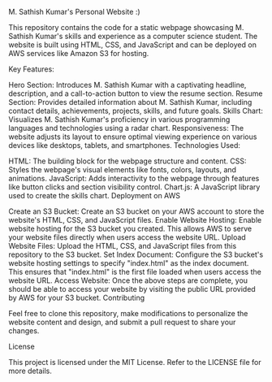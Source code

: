 M. Sathish Kumar's Personal Website :)

This repository contains the code for a static webpage showcasing M. Sathish Kumar's skills and experience as a computer science student. The website is built using HTML, CSS, and JavaScript and can be deployed on AWS services like Amazon S3 for hosting.

Key Features:

Hero Section: Introduces M. Sathish Kumar with a captivating headline, description, and a call-to-action button to view the resume section.
Resume Section: Provides detailed information about M. Sathish Kumar, including contact details, achievements, projects, skills, and future goals.
Skills Chart: Visualizes M. Sathish Kumar's proficiency in various programming languages and technologies using a radar chart.
Responsiveness: The website adjusts its layout to ensure optimal viewing experience on various devices like desktops, tablets, and smartphones.
Technologies Used:

HTML: The building block for the webpage structure and content.
CSS: Styles the webpage's visual elements like fonts, colors, layouts, and animations.
JavaScript: Adds interactivity to the webpage through features like button clicks and section visibility control.
Chart.js: A JavaScript library used to create the skills chart.
Deployment on AWS

Create an S3 Bucket: Create an S3 bucket on your AWS account to store the website's HTML, CSS, and JavaScript files.
Enable Website Hosting: Enable website hosting for the S3 bucket you created. This allows AWS to serve your website files directly when users access the website URL.
Upload Website Files: Upload the HTML, CSS, and JavaScript files from this repository to the S3 bucket.
Set Index Document: Configure the S3 bucket's website hosting settings to specify "index.html" as the index document. This ensures that "index.html" is the first file loaded when users access the website URL.
Access Website: Once the above steps are complete, you should be able to access your website by visiting the public URL provided by AWS for your S3 bucket.
Contributing

Feel free to clone this repository, make modifications to personalize the website content and design, and submit a pull request to share your changes.

License

This project is licensed under the MIT License. Refer to the LICENSE file for more details.
